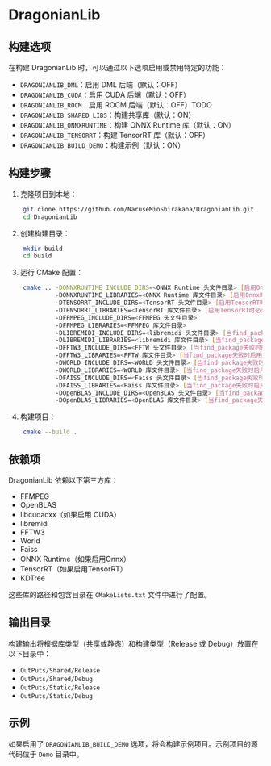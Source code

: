 ﻿# DragonianLib

## 构建选项

在构建 DragonianLib 时，可以通过以下选项启用或禁用特定的功能：

- `DRAGONIANLIB_DML`：启用 DML 后端（默认：OFF）
- `DRAGONIANLIB_CUDA`：启用 CUDA 后端（默认：OFF）
- `DRAGONIANLIB_ROCM`：启用 ROCM 后端（默认：OFF）TODO
- `DRAGONIANLIB_SHARED_LIBS`：构建共享库（默认：ON）
- `DRAGONIANLIB_ONNXRUNTIME`：构建 ONNX Runtime 库（默认：ON）
- `DRAGONIANLIB_TENSORRT`：构建 TensorRT 库（默认：OFF）
- `DRAGONIANLIB_BUILD_DEMO`：构建示例（默认：ON）

## 构建步骤

1. 克隆项目到本地：
```bash
    git clone https://github.com/NaruseMioShirakana/DragonianLib.git
    cd DragonianLib
```

2. 创建构建目录：
```bash
    mkdir build
    cd build
```

3. 运行 CMake 配置：
```bash
    cmake .. -DONNXRUNTIME_INCLUDE_DIRS=<ONNX Runtime 头文件目录> [启用Onnx时必须]
             -DONNXRUNTIME_LIBRARIES=<ONNX Runtime 库文件目录> [启用Onnx时必须]
             -DTENSORRT_INCLUDE_DIRS=<TensorRT 头文件目录> [启用TensorRT时必须]
             -DTENSORRT_LIBRARIES=<TensorRT 库文件目录> [启用TensorRT时必须]
             -DFFMPEG_INCLUDE_DIRS=<FFMPEG 头文件目录>
             -DFFMPEG_LIBRARIES=<FFMPEG 库文件目录>
             -DLIBREMIDI_INCLUDE_DIRS=<libremidi 头文件目录> [当find_package失败时启用]
             -DLIBREMIDI_LIBRARIES=<libremidi 库文件目录> [当find_package失败时启用]
             -DFFTW3_INCLUDE_DIRS=<FFTW 头文件目录> [当find_package失败时启用]
             -DFFTW3_LIBRARIES=<FFTW 库文件目录> [当find_package失败时启用]
             -DWORLD_INCLUDE_DIRS=<WORLD 头文件目录> [当find_package失败时启用]
             -DWORLD_LIBRARIES=<WORLD 库文件目录> [当find_package失败时启用]
             -DFAISS_INCLUDE_DIRS=<Faiss 头文件目录> [当find_package失败时启用]
             -DFAISS_LIBRARIES=<Faiss 库文件目录> [当find_package失败时启用]
             -DOpenBLAS_INCLUDE_DIRS=<OpenBLAS 头文件目录> [当find_package失败时启用]
             -DOpenBLAS_LIBRARIES=<OpenBLAS 库文件目录> [当find_package失败时启用]
```

4. 构建项目：
```bash
	cmake --build .
```

## 依赖项

DragonianLib 依赖以下第三方库：

- FFMPEG
- OpenBLAS
- libcudacxx（如果启用 CUDA）
- libremidi
- FFTW3
- World
- Faiss
- ONNX Runtime（如果启用Onnx）
- TensorRT（如果启用TensorRT）
- KDTree

这些库的路径和包含目录在 `CMakeLists.txt` 文件中进行了配置。

## 输出目录

构建输出将根据库类型（共享或静态）和构建类型（Release 或 Debug）放置在以下目录中：

- `OutPuts/Shared/Release`
- `OutPuts/Shared/Debug`
- `OutPuts/Static/Release`
- `OutPuts/Static/Debug`

## 示例

如果启用了 `DRAGONIANLIB_BUILD_DEMO` 选项，将会构建示例项目。示例项目的源代码位于 `Demo` 目录中。
